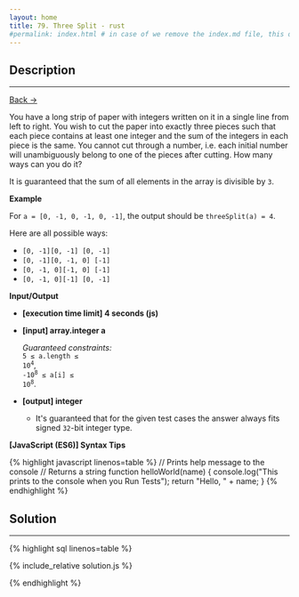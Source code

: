 ```yaml
---
layout: home
title: 79. Three Split - rust
#permalink: index.html # in case of we remove the index.md file, this doc will be the index page
---
```


<div class="row">
<div class="columnStmt" markdown="1">

## Description

---

[Back -> ](../README.md)

You have a long strip of paper with integers written on it in a single line from left to right. You wish to cut the paper into exactly three pieces such that each piece contains at least one integer and the sum of the integers in each piece is the same. You cannot cut through a number, i.e. each initial number will unambiguously belong to one of the pieces after cutting. How many ways can you do it?

It is guaranteed that the sum of all elements in the array is divisible by <code>3</code>.

**Example**

For <code>a = [0, -1, 0, -1, 0, -1]</code>, the output should be
<code>threeSplit(a) = 4</code>.

Here are all possible ways:

- <code>[0, -1][0, -1] [0, -1]</code>
- <code>[0, -1][0, -1, 0] [-1]</code>
- <code>[0, -1, 0][-1, 0] [-1]</code>
- <code>[0, -1, 0][-1] [0, -1]</code>

**Input/Output**

- **[execution time limit] 4 seconds (js)**

- **[input] array.integer a**

  _Guaranteed constraints:_<br>
  <code>5 ≤ a.length ≤ 10<sup>4</sup></code>,<br> <code>-10<sup>8</sup> ≤ a[i] ≤ 10<sup>8</sup></code>.

- **[output] integer**
  - It's guaranteed that for the given test cases the answer always fits signed <code>32</code>-bit integer type.

**[JavaScript (ES6)] Syntax Tips**

{% highlight javascript linenos=table %}
// Prints help message to the console
// Returns a string
function helloWorld(name) {
console.log("This prints to the console when you Run Tests");
return "Hello, " + name;
}
{% endhighlight %}

</div>
<div class="columnSol" markdown="1">

## Solution

---

{% highlight sql linenos=table %}

{% include_relative solution.js %}

{% endhighlight %}

</div>
</div>
